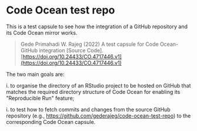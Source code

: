 # Code Ocean test repo

This is a test capsule to see how the integration of a GitHub repository and its Code Ocean mirror works. 

> Gede Primahadi W. Rajeg (2022) A test capsule for Code Ocean-GitHub integration [Source Code]. [https://doi.org/10.24433/CO.4717446.v1](https://doi.org/10.24433/CO.4717446.v1)

The two main goals are:

i. to organise the directory of an RStudio project to be hosted on GitHub that matches the required directory structure of Code Ocean for enabling its "Reproducible Run" feature;

i. to test how to fetch commits and changes from the source GitHub repository (e.g., https://github.com/gederajeg/code-ocean-test-repo) to the corresponding Code Ocean capsule.


